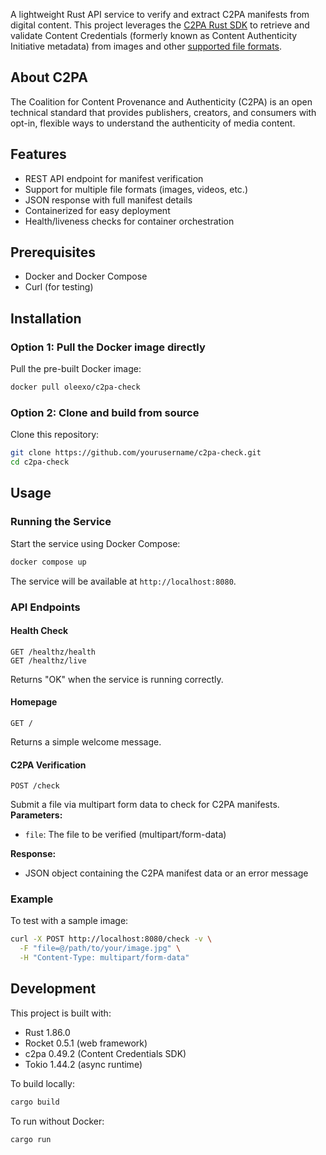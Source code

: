 A lightweight Rust API service to verify and extract C2PA manifests from digital content. This project leverages the [C2PA Rust SDK](https://opensource.contentauthenticity.org/docs/rust-sdk/) to retrieve and validate Content Credentials (formerly known as Content Authenticity Initiative metadata) from images and other [supported file formats](https://opensource.contentauthenticity.org/docs/rust-sdk/docs/supported-formats/).
## About C2PA
The Coalition for Content Provenance and Authenticity (C2PA) is an open technical standard that provides publishers, creators, and consumers with opt-in, flexible ways to understand the authenticity of media content.
## Features
- REST API endpoint for manifest verification
- Support for multiple file formats (images, videos, etc.)
- JSON response with full manifest details
- Containerized for easy deployment
- Health/liveness checks for container orchestration

## Prerequisites
- Docker and Docker Compose
- Curl (for testing)

## Installation
### Option 1: Pull the Docker image directly
Pull the pre-built Docker image:
``` bash
docker pull oleexo/c2pa-check
```

### Option 2: Clone and build from source
Clone this repository:

``` bash
git clone https://github.com/yourusername/c2pa-check.git
cd c2pa-check
```
## Usage
### Running the Service
Start the service using Docker Compose:
``` bash
docker compose up
```
The service will be available at `http://localhost:8080`.
### API Endpoints
#### Health Check
``` 
GET /healthz/health
GET /healthz/live
```
Returns "OK" when the service is running correctly.
#### Homepage
``` 
GET /
```
Returns a simple welcome message.
#### C2PA Verification
``` 
POST /check
```
Submit a file via multipart form data to check for C2PA manifests.
**Parameters:**
- `file`: The file to be verified (multipart/form-data)

**Response:**
- JSON object containing the C2PA manifest data or an error message

### Example
To test with a sample image:
``` bash
curl -X POST http://localhost:8080/check -v \
  -F "file=@/path/to/your/image.jpg" \
  -H "Content-Type: multipart/form-data"
```
## Development
This project is built with:
- Rust 1.86.0
- Rocket 0.5.1 (web framework)
- c2pa 0.49.2 (Content Credentials SDK)
- Tokio 1.44.2 (async runtime)

To build locally:
``` bash
cargo build
```
To run without Docker:
``` bash
cargo run
```